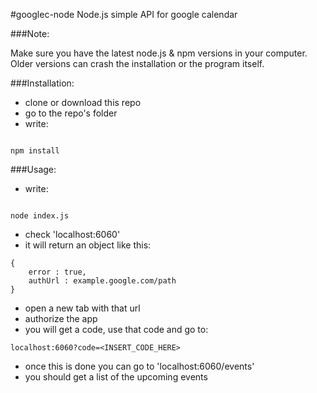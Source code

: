 #googlec-node
Node.js simple API for google calendar

###Note:

Make sure you have the latest node.js & npm versions in your computer. Older versions can crash the installation or the program itself.

###Installation:

- clone or download this repo
- go to the repo's folder
- write:

```

npm install
```

###Usage:

- write:

```

node index.js
```

- check 'localhost:6060'
- it will return an object like this:

```
{
	error : true,
	authUrl : example.google.com/path
}
```

- open a new tab with that url
- authorize the app
- you will get a code, use that code and go to:

```
localhost:6060?code=<INSERT_CODE_HERE>
```

- once this is done you can go to 'localhost:6060/events'
- you should get a list of the upcoming events
